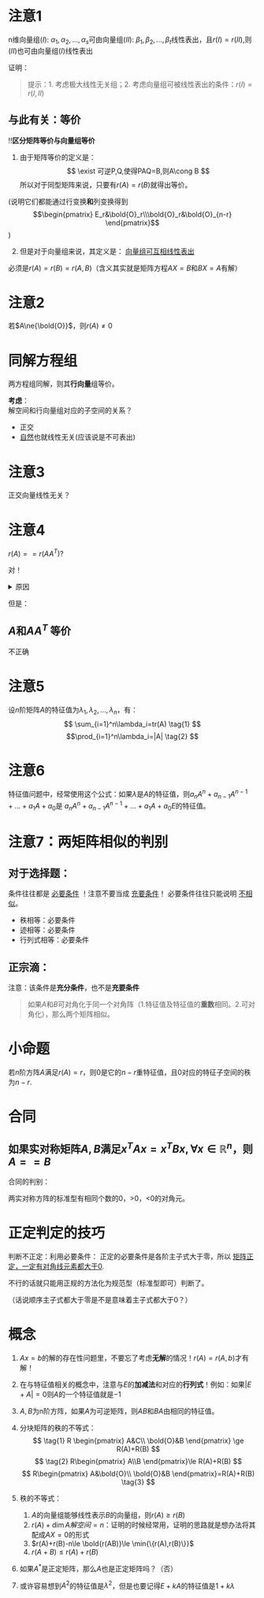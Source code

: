 # 注意1
n维向量组$(I)$: ${\alpha_1,\alpha_2,...,\alpha_s}$可由向量组$(II)$: ${\beta_1,\beta_2,...,\beta_t}$线性表出，且$r(I)=r(II)$,则$(II)$也可由向量组$(I)$线性表出

证明：
> 提示：1. 考虑极大线性无关组；2. 考虑向量组可被线性表出的条件：$r(I)=r(I,II)$

## 与此有关：等价
!!**区分矩阵等价与向量组等价**

1. 由于矩阵等价的定义是：
$$ \exist 可逆P,Q,使得PAQ=B,则A\cong B $$
所以对于同型矩阵来说，只要有$r(A)=r(B)$就得出等价。

(说明它们都能通过行变换**和**列变换得到
$$\begin{pmatrix}
  E_r&\bold{O}_r\\\bold{O}_r&\bold{O}_{n-r}
\end{pmatrix}$$
)

2. 但是对于向量组来说，其定义是：
<u>向量组可互相线性表出</u>

必须是$r(A)=r(B)=r(A,B)$（含义其实就是矩阵方程$AX=B$和$BX=A$有解）

# 注意2
若$A\ne{\bold{O}}$，则$r(A)\ne 0$

# 同解方程组
两方程组同解，则其**行向量**组等价。

**考虑**：   
解空间和行向量组对应的子空间的关系？
- 正交
- [自然](#注意3)也就线性无关(应该说是不可表出)

# 注意3
正交向量线性无关？

# 注意4

$r(A)==r(AA^{T})$?

对！

<details>
<summary>原因</summary>

考虑二者**同解**
</details>

但是：
## $A$和$AA^T$ 等价
不正确
# 注意5

设$n$阶矩阵$A$的特征值为$\lambda_1,\lambda_2,...,\lambda_n$，有：
$$ \sum_{i=1}^n\lambda_i=tr(A) \tag{1} $$
$$\prod_{i=1}^n\lambda_i=|A| \tag{2} $$

# 注意6
特征值问题中，经常使用这个公式：如果$\lambda$是$A$的特征值，则$a_nA^n+a_{n-1}A^{n-1}+...+a_1A+a_0$是
$a_nA^n+a_{n-1}A^{n-1}+...+a_1A+a_0E$的特征值。

# 注意7：两矩阵相似的判别

## 对于选择题：

条件往往都是 <u>必要条件</u> ！注意不要当成 <u>充要条件</u>！
必要条件往往只能说明 <u>不相似</u>。
  - 秩相等：必要条件
  - 迹相等：必要条件
  - 行列式相等：必要条件


## 正宗滴：
注意：该条件是**充分条件**，也不是**充要条件**

> 如果$A$和$B$可对角化于同一个对角阵（1.特征值及特征值的**重数**相同。2.可对角化），那么两个矩阵相似。

# 小命题
若$n$阶方阵$A$满足$r(A)=r$，则$0$是它的$n-r$重特征值，且$0$对应的特征子空间的秩为$n-r$.

# 合同
## 如果实对称矩阵$A,B$满足$x^TAx=x^TBx,\forall x \in \mathbb{R}^n$，则$A==B$

合同的判别：

两实对称方阵的标准型有相同个数的0，>0，<0的对角元。


# 正定判定的技巧

判断不正定：利用必要条件：
正定的必要条件是各阶主子式大于零，所以 <u>矩阵正定，一定有对角线元素都大于0</u>.

不行的话就只能用正规的方法化为规范型（标准型即可）判断了。

（话说顺序主子式都大于零是不是意味着主子式都大于0？）

# 概念
1. $Ax=b$的解的存在性问题里，不要忘了考虑**无解**的情况！$r(A)=r(A,b)$才有解！
2. 在与特征值相关的概念中，注意与$E$的**加减法**和对应的**行列式**！例如：如果$|E+A|=0$则$A$的一个特征值就是$-1$
3. $A,B$为n阶方阵，如果$A$为可逆矩阵，则$AB$和$BA$由相同的特征值。
4. 分块矩阵的秩的不等式：
   $$ 
   \tag{1}
   R
   \begin{pmatrix}
     A&C\\
     \bold{O}&B
   \end{pmatrix} \ge R(A)+R(B)
   $$
   $$
   \tag{2} 
   R\begin{pmatrix}
     A\\B
   \end{pmatrix}\le R(A)+R(B)
    $$
    $$ 
    R\begin{pmatrix}
      A&\bold{O}\\
      \bold{O}&B
    \end{pmatrix}=R(A)+R(B)
    \tag{3}
     $$

5. 秩的不等式：
   1. $A$的向量组能够线性表示$B$的向量组，则$r(A)\ge r(B)$
   2. $r(A)+\dim{A解空间}=n$：证明的时候经常用，证明的思路就是想办法将其配成$AX=0$的形式
   3. $r(A)+r(B)-n\le \bold{r(AB)}\le \min{\{r(A),r(B)\}}$
   4. $r(A+B)\le r(A)+r(B)$
6. 如果$A^*$是正定矩阵，那么$A$也是正定矩阵吗？（否）
7. 或许容易想到$A^2$的特征值是$\lambda^2$，但是也要记得$E+kA$的特征值是$1+k\lambda$